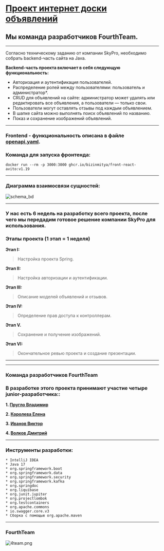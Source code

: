 # <u>Проект интернет доски объявлений</u>
## Мы команда разработчиков FourthTeam.
<hr>

Согласно техническому заданию от компании SkyPro, необходимо собрать backend-часть сайта на Java.

**Backend-часть проекта включает в себя следующую функциональность:**

- Авторизация и аутентификация пользователей.
- Распределение ролей между пользователями: пользователь и администратор*.
- CRUD для объявлений на сайте: администратор может удалять или редактировать все объявления, а пользователи — только свои.
- Пользователи могут оставлять отзывы под каждым объявлением.
- В шапке сайта можно выполнять поиск объявлений по названию.
- Показ и сохранение изображений объявлений.

<hr>

### Frontend - функциональность описана в файле [openapi.yaml](openapi.yaml).
### Команда для запуска фронтенда:
```
docker run --rm -p 3000:3000 ghcr.io/bizinmitya/front-react-avito:v1.19
```

<hr>

### Диаграмма взаимосвязи сущностей:

![schema_bd](C:\Users\Acer\Desktop\schema_bd.png)

<hr>

### У нас есть 6 недель на разработку всего проекта, после чего мы передадим готовое решение компании SkyPro для использования.
### Этапы проекта (1 этап = 1 неделя)

**Этап I:**
>Настройка проекта Spring.

**Этап II:**
>Настройка авторизации и аутентификации.

**Этап III:**
>Описание моделей объявлений и отзывов.

**Этап IV:**
>Определение прав доступа к контроллерам.

**Этап V.**
>Сохранение и получение изображений.

**Этап VI:**
>Окончательное ревью проекта и создание презентации.

<hr>

<hr>

### Команда разработчиков FourthTeam
### В разработке этого проекта принимают участие четыре junior-разработчика::

**1. [Пругло Владимир](https://github.com/Pruglo92)**

**2. [Королева Елена](https://github.com/koroliana)**

**3. [Иванов Виктор](https://github.com/Microd18)**

**4. [Волков Дмитрий](https://github.com/DmitriiVolkovIzh)**

<hr>

### Инструменты разработки:
```
* IntelliJ IDEA
* Java 17
* org.springframework.boot
* org.springframework.data
* org.springframework.security
* org.springframework.kafka
* org.springdoc
* org.liquibase
* org.junit.jupiter
* org.projectlombok
* org.testcontainers
* org.apache.commons
* io.swagger.core.v3
* Сборка с помощью org.apache.maven
```
<hr>

### FourthTeam
![4team.png](C:\Users\Acer\Desktop\4team.png)


